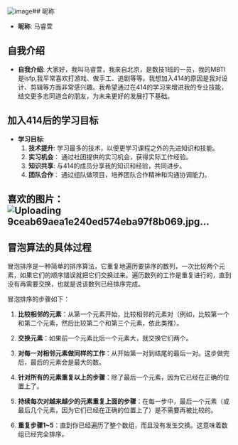 ![image](https://github.com/user-attachments/assets/7d4357f8-cf9c-4b1b-b640-2eee7cbf596b)## 昵称
- **昵称**: 马睿萱
## 自我介绍
- **自我介绍**: 大家好，我叫马睿萱，我来自北京，是数技1班的一员，我的MBTI是isfp,我平常喜欢打游戏、做手工、追剧等等。我想加入414的原因是我对设计、剪辑等方面非常感兴趣。我希望通过在414的学习来增进我的专业技能，结交更多志同道合的朋友，为未来更好的发展打下基础。
## 加入414后的学习目标
- **学习目标**:
  1. **技术提升**: 学习最多的技术，以便更学习课程之外的先进知识和技能。
  2. **实习机会**： 通过社团提供的实习机会，获得实际工作经验。
  3. **知识共享**: 与414的成员分享我的知识和经验，共同进步。
  4. **团队合作**： 通过组队做项目，培养团队合作精神和沟通协调能力。
## 喜欢的图片：![Uploading 9ceab69aea1e240ed574eba97f8b069.jpg…]()


## 冒泡算法的具体过程
冒泡排序是一种简单的排序算法，它重复地遍历要排序的数列，一次比较两个元素，如果它们的顺序错误就把它们交换过来。遍历数列的工作是重复进行的，直到没有再需要交换，也就是说该数列已经排序完成。

冒泡排序的步骤如下：

1. **比较相邻的元素**：从第一个元素开始，比较相邻的元素对（例如，比较第一个和第二个元素，然后比较第二个和第三个元素，依此类推）。

2. **交换元素**：如果前一个元素比后一个元素大，就交换它们两个。

3. **对每一对相邻元素做同样的工作**：从开始第一对到结尾的最后一对。这步做完后，最后的元素会是最大的数。

4. **针对所有的元素重复以上的步骤**：除了最后一个元素，因为它已经在正确的位置上了。

5. **持续每次对越来越少的元素重复上面的步骤**：在每一步中，最后一个元素（或最后几个元素，因为它们已经在正确的位置上了）是不需要再被比较的。
  
6. **重复步骤1~5**：直到你已经遍历了整个数组，而且没有发生交换。这意味着数组已经完全排序。
